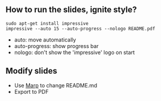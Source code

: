 ## How to run the slides, ignite style?

```
sudo apt-get install impressive
impressive --auto 15 --auto-progress --nologo README.pdf
```
* auto: move automatically
* auto-progress: show progress bar
* nologo: don't show the 'impressive' logo on start

## Modify slides

* Use [Marp](https://github.com/yhatt/marp) to change README.md
* Export to PDF
